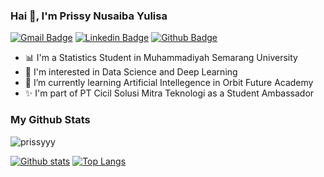 ### Hai 👋, I'm Prissy Nusaiba Yulisa
[![Gmail Badge](https://img.shields.io/badge/-prissynusaiba12@gmail.com-c14438?style=flat&logo=Gmail&logoColor=white&link=mailto:prissynusaiba12@gmail.com)](mailto:prissynusaiba12@gmail.com) 
[![Linkedin Badge](https://img.shields.io/badge/-prissynusaiba-0072b1?style=flat&logo=Linkedin&logoColor=white&link=https://www.linkedin.com/in/prissy-nusaiba/)](https://www.linkedin.com/in/prissynusaiba/) [![Github Badge](https://img.shields.io/badge/-prissyyy-grey?style=flat&logo=github&logoColor=white&link=https://github.com/prissyyy/)](https://www.github.com/prissyyy/) <p align='left'>
- 📊 I'm a Statistics Student in Muhammadiyah Semarang University
- 👀 I'm interested in Data Science and Deep Learning
- 🌱 I’m currently learning Artificial Intellegence in Orbit Future Academy 
- ✨ I'm part of PT Cicil Solusi Mitra Teknologi as a Student Ambassador
### My Github Stats
<p align=left> <img src=https://komarev.com/ghpvc/?username=prissyyy alt=prissyyy /> </p>

[![Github stats](https://github-readme-stats.vercel.app/api?username=prissyyy&show_icons=true&include_all_commits=true)](https://github.com/prissyyy/github-readme-stats)
[![Top Langs](https://github-readme-stats.vercel.app/api/top-langs/?username=prissyyy&layout=compact)](https://github.com/prissyyy/github-readme-stats)
